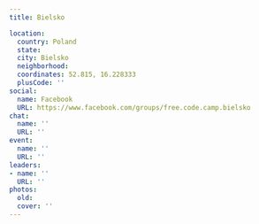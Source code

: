 ```yaml
---
title: Bielsko

location:
  country: Poland
  state: 
  city: Bielsko
  neighborhood: 
  coordinates: 52.815, 16.228333
  plusCode: ''
social:
  name: Facebook
  URL: https://www.facebook.com/groups/free.code.camp.bielsko
chat:
  name: ''
  URL: ''
event:
  name: ''
  URL: ''
leaders:
- name: ''
  URL: ''
photos:
  old: 
  cover: ''
---
```


